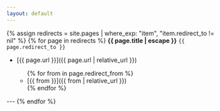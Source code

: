 ```yaml
---
layout: default
---
```


{% assign redirects = site.pages | where_exp: "item", "item.redirect_to != nil" %}
{% for page in redirects %}
<strong>{{ page.title | escape }}</strong>
`{{ page.redirect_to }}` 
<ul>
    <li> 
       [{{ page.url }}]({{ page.url | relative_url }})
    </li>
    <ul>
        {% for from in page.redirect_from %}
         <li> 
            [{{ from }}]({{ from | relative_url }})
        </li> 
        {% endfor %}
    </ul>
</ul>
  ---
{% endfor %}
